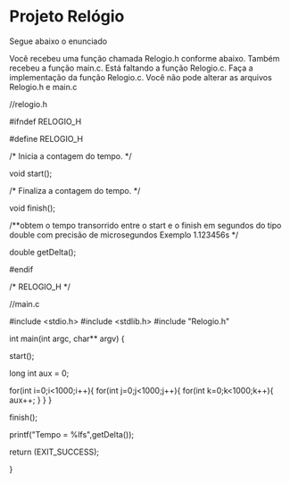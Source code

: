 # Projeto Relógio

Segue abaixo o enunciado

Você recebeu uma função chamada Relogio.h conforme abaixo. Também recebeu a função main.c. Está faltando a função Relogio.c. Faça a implementação da função Relogio.c. Você não pode alterar as arquivos Relogio.h e main.c

//relogio.h

#ifndef RELOGIO_H

#define RELOGIO_H

/*
Inicia a contagem do tempo.
*/

void start();

/*
Finaliza a contagem do tempo.
*/

void finish();

/**obtem o tempo transorrido entre o start e o finish em segundos do
tipo double com precisão de microsegundos
Exemplo 1.123456s
*/

double getDelta();

#endif 

/* RELOGIO_H */

//main.c

#include <stdio.h>
#include <stdlib.h>
#include "Relogio.h"

int main(int argc, char** argv) {

start();

long int aux = 0;

for(int i=0;i<1000;i++){
  for(int j=0;j<1000;j++){
    for(int k=0;k<1000;k++){
      aux++;
    }
  }
}

finish();

printf("Tempo = %lfs",getDelta());

return (EXIT_SUCCESS);

}
